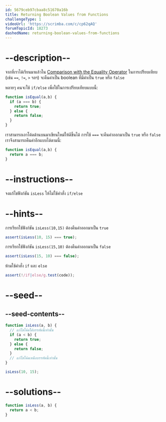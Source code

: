 ```yaml
---
id: 5679ceb97cbaa8c51670a16b
title: Returning Boolean Values from Functions
challengeType: 1
videoUrl: 'https://scrimba.com/c/cp62qAQ'
forumTopicId: 18273
dashedName: returning-boolean-values-from-functions
---
```


# --description--

จากที่เราได้เรียนมาแล้วใน [Comparison with the Equality Operator](/learn/javascript-algorithms-and-data-structures/basic-javascript/comparison-with-the-equality-operator) ในการเปรียบเทียบ (เช่น `==`, `!=`, `>` ฯลฯ) จะคืนค่าเป็น boolean ที่มีค่าเป็น `true` หรือ `false`

หลายๆ คนจะใช้ `if/else` เพื่อใช้ในการเปรียบเทียบแบบนี้:

```js
function isEqual(a,b) {
  if (a === b) {
    return true;
  } else {
    return false;
  }
}
```

เราสามารถเอาโค้ดด้านบนมาเขียนใหม่ให้ดีขึ้นได้ 
การใช้ `===` จะคืนค่าออกมาเป็น `true` หรือ `false` เราจึงสามารถคืนค่าอีกแบบได้ตามนี้:

```js
function isEqual(a,b) {
  return a === b;
}
```

# --instructions--

จงแก้ไขฟังก์ชัน `isLess` ให้ไม่ใช้คำสั่ง `if/else`

# --hints--

การเรียกใช้ฟังก์ชัน `isLess(10,15)` ต้องคืนค่าออกมาเป็น `true`

```js
assert(isLess(10, 15) === true);
```

การเรียกใช้ฟังก์ชัน `isLess(15,10)` ต้องคืนค่าออกมาเป็น `false`

```js
assert(isLess(15, 10) === false);
```

ห้ามใช้คำสั่ง `if` และ `else`

```js
assert(!/if|else/g.test(code));
```

# --seed--

## --seed-contents--

```js
function isLess(a, b) {
  // แก้ไขโค้ดใต้บรรทัดนี้เท่านั้น
  if (a < b) {
    return true;
  } else {
    return false;
  }
  // แก้ไขโค้ดเหนือบรรทัดนี้เท่านั้น
}

isLess(10, 15);
```

# --solutions--

```js
function isLess(a, b) {
  return a < b;
}
```
